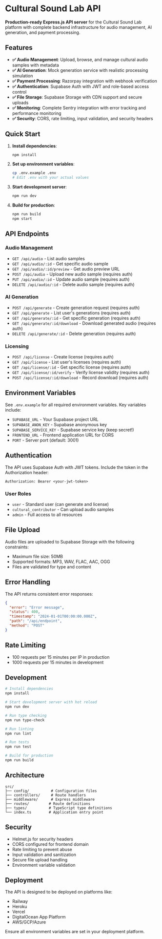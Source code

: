 # Cultural Sound Lab API

**Production-ready Express.js API server** for the Cultural Sound Lab platform with complete backend infrastructure for audio management, AI generation, and payment processing.

## Features

- **✅ Audio Management**: Upload, browse, and manage cultural audio samples with metadata
- **✅ AI Generation**: Mock generation service with realistic processing simulation
- **✅ Payment Processing**: Razorpay integration with webhook verification
- **✅ Authentication**: Supabase Auth with JWT and role-based access control
- **✅ File Storage**: Supabase Storage with CDN support and secure uploads
- **✅ Monitoring**: Complete Sentry integration with error tracking and performance monitoring
- **✅ Security**: CORS, rate limiting, input validation, and security headers

## Quick Start

1. **Install dependencies**:
   ```bash
   npm install
   ```

2. **Set up environment variables**:
   ```bash
   cp .env.example .env
   # Edit .env with your actual values
   ```

3. **Start development server**:
   ```bash
   npm run dev
   ```

4. **Build for production**:
   ```bash
   npm run build
   npm start
   ```

## API Endpoints

### Audio Management
- `GET /api/audio` - List audio samples
- `GET /api/audio/:id` - Get specific audio sample
- `GET /api/audio/:id/preview` - Get audio preview URL
- `POST /api/audio` - Upload new audio sample (requires auth)
- `PUT /api/audio/:id` - Update audio sample (requires auth)
- `DELETE /api/audio/:id` - Delete audio sample (requires auth)

### AI Generation
- `POST /api/generate` - Create generation request (requires auth)
- `GET /api/generate` - List user's generations (requires auth)
- `GET /api/generate/:id` - Get specific generation (requires auth)
- `GET /api/generate/:id/download` - Download generated audio (requires auth)
- `DELETE /api/generate/:id` - Delete generation (requires auth)

### Licensing
- `POST /api/license` - Create license (requires auth)
- `GET /api/license` - List user's licenses (requires auth)
- `GET /api/license/:id` - Get specific license (requires auth)
- `GET /api/license/:id/verify` - Verify license validity (requires auth)
- `POST /api/license/:id/download` - Record download (requires auth)

## Environment Variables

See `.env.example` for all required environment variables. Key variables include:

- `SUPABASE_URL` - Your Supabase project URL
- `SUPABASE_ANON_KEY` - Supabase anonymous key
- `SUPABASE_SERVICE_KEY` - Supabase service key (keep secret!)
- `FRONTEND_URL` - Frontend application URL for CORS
- `PORT` - Server port (default: 3001)

## Authentication

The API uses Supabase Auth with JWT tokens. Include the token in the Authorization header:

```
Authorization: Bearer <your-jwt-token>
```

### User Roles
- `user` - Standard user (can generate and license)
- `cultural_contributor` - Can upload audio samples
- `admin` - Full access to all resources

## File Upload

Audio files are uploaded to Supabase Storage with the following constraints:
- Maximum file size: 50MB
- Supported formats: MP3, WAV, FLAC, AAC, OGG
- Files are validated for type and content

## Error Handling

The API returns consistent error responses:

```json
{
  "error": "Error message",
  "status": 400,
  "timestamp": "2024-01-01T00:00:00.000Z",
  "path": "/api/endpoint",
  "method": "POST"
}
```

## Rate Limiting

- 100 requests per 15 minutes per IP in production
- 1000 requests per 15 minutes in development

## Development

```bash
# Install dependencies
npm install

# Start development server with hot reload
npm run dev

# Run type checking
npm run type-check

# Run linting
npm run lint

# Run tests
npm run test

# Build for production
npm run build
```

## Architecture

```
src/
├── config/          # Configuration files
├── controllers/     # Route handlers
├── middleware/      # Express middleware
├── routes/         # Route definitions
├── types/          # TypeScript type definitions
└── index.ts        # Application entry point
```

## Security

- Helmet.js for security headers
- CORS configured for frontend domain
- Rate limiting to prevent abuse
- Input validation and sanitization
- Secure file upload handling
- Environment variable validation

## Deployment

The API is designed to be deployed on platforms like:
- Railway
- Heroku
- Vercel
- DigitalOcean App Platform
- AWS/GCP/Azure

Ensure all environment variables are set in your deployment platform.